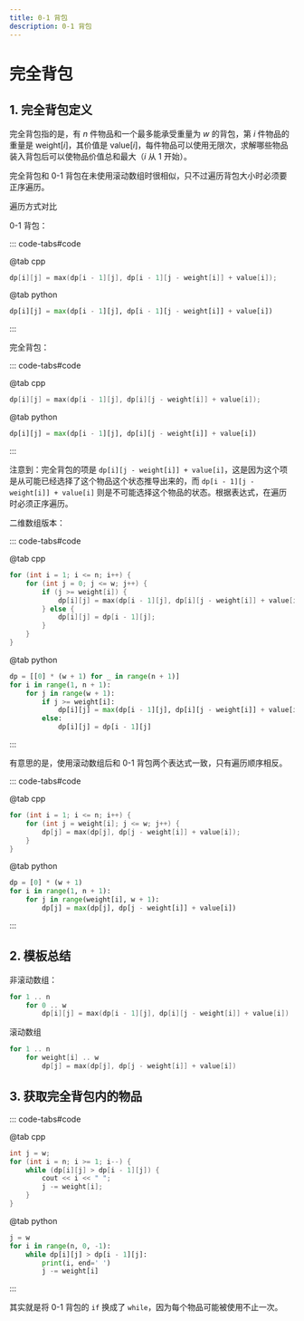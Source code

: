 ```yaml
---
title: 0-1 背包
description: 0-1 背包
---
```


# 完全背包

## 1. 完全背包定义

完全背包指的是，有 $n$ 件物品和一个最多能承受重量为 $w$ 的背包，第 $i$ 件物品的重量是 $\mathrm{weight}[i]$，其价值是 $\mathrm{value}[i]$，每件物品可以使用无限次，求解哪些物品装入背包后可以使物品价值总和最大（$i$ 从 $1$ 开始）。

完全背包和 0-1 背包在未使用滚动数组时很相似，只不过遍历背包大小时必须要正序遍历。

<div class="custom-container tip">

<p class="custom-container-title">遍历方式对比</p>

0-1 背包：

::: code-tabs#code

@tab cpp

```cpp
dp[i][j] = max(dp[i - 1][j], dp[i - 1][j - weight[i]] + value[i]);
```

@tab python

```python
dp[i][j] = max(dp[i - 1][j], dp[i - 1][j - weight[i]] + value[i])
```

:::

完全背包：

::: code-tabs#code

@tab cpp

```cpp
dp[i][j] = max(dp[i - 1][j], dp[i][j - weight[i]] + value[i]);
```

@tab python

```python
dp[i][j] = max(dp[i - 1][j], dp[i][j - weight[i]] + value[i])
```

:::

</div>

注意到：完全背包的项是 `dp[i][j - weight[i]] + value[i]`，这是因为这个项是从可能已经选择了这个物品这个状态推导出来的，而 `dp[i - 1][j - weight[i]] + value[i]` 则是不可能选择这个物品的状态。根据表达式，在遍历时必须正序遍历。

二维数组版本：

::: code-tabs#code

@tab cpp

```cpp
for (int i = 1; i <= n; i++) {
    for (int j = 0; j <= w; j++) {
        if (j >= weight[i]) {
            dp[i][j] = max(dp[i - 1][j], dp[i][j - weight[i]] + value[i]);
        } else {
            dp[i][j] = dp[i - 1][j];
        }
    }
}
```

@tab python

```python
dp = [[0] * (w + 1) for _ in range(n + 1)]
for i in range(1, n + 1):
    for j in range(w + 1):
        if j >= weight[i]:
            dp[i][j] = max(dp[i - 1][j], dp[i][j - weight[i]] + value[i])
        else:
            dp[i][j] = dp[i - 1][j]
```

:::

有意思的是，使用滚动数组后和 0-1 背包两个表达式一致，只有遍历顺序相反。

::: code-tabs#code

@tab cpp


```cpp
for (int i = 1; i <= n; i++) {
    for (int j = weight[i]; j <= w; j++) {
        dp[j] = max(dp[j], dp[j - weight[i]] + value[i]);
    }
}
```

@tab python

```python
dp = [0] * (w + 1)
for i in range(1, n + 1):
    for j in range(weight[i], w + 1):
        dp[j] = max(dp[j], dp[j - weight[i]] + value[i])
```

:::

## 2. 模板总结

非滚动数组：

```c
for 1 .. n
    for 0 .. w
        dp[i][j] = max(dp[i - 1][j], dp[i][j - weight[i]] + value[i])
```

滚动数组

```c
for 1 .. n
    for weight[i] .. w
        dp[j] = max(dp[j], dp[j - weight[i]] + value[i])
```

## 3. 获取完全背包内的物品

::: code-tabs#code

@tab cpp

```cpp
int j = w;
for (int i = n; i >= 1; i--) {
    while (dp[i][j] > dp[i - 1][j]) {
        cout << i << " ";
        j -= weight[i];
    }
}
```

@tab python

```python
j = w
for i in range(n, 0, -1):
    while dp[i][j] > dp[i - 1][j]:
        print(i, end=' ')
        j -= weight[i]
```

:::

其实就是将 0-1 背包的 `if` 换成了 `while`，因为每个物品可能被使用不止一次。
